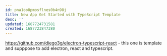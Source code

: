 ```yaml
---
id: pna1oo8pmosflnes0b4n98j
title: New App Get Started with TypeScript Template
desc: ''
updated: 1687724731581
created: 1687723847380
---
```




https://github.com/diego3g/electron-typescript-react - this one is template and supppose to add electron, react and typescript. 